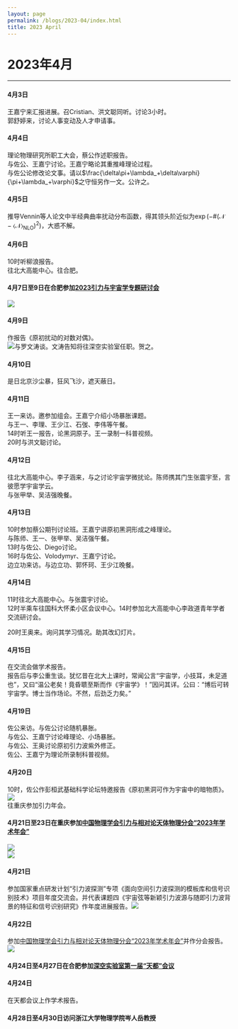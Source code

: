 ```yaml
---
layout: page
permalink: /blogs/2023-04/index.html
title: 2023 April
---
```


# 2023年4月

---

#### 4月3日

王嘉宁来汇报进展。召Cristian、洪文聪同听。讨论3小时。<br>郭舒婷来，讨论人事变动及人才申请事。

#### 4月4日

理论物理研究所职工大会，蔡公作述职报告。<br>与佐公、王嘉宁讨论。王嘉宁略论其重推峰理论过程。<br>与佐公论修改论文事。请以$\frac{\delta\pi+\lambda_+\delta\varphi}{\pi+\lambda_+\varphi}$之守恒另作一文。公许之。

#### 4月5日

推导Vennin等人论文中半经典曲率扰动分布函数，得其领头阶近似为$\exp\left(-\#(\mathcal{N}-\langle\mathcal{N}\rangle_\mathrm{NLO})^2\right)$，大惑不解。

#### 4月6日

10时听柳浪报告。<br>往北大高能中心。往合肥。

#### 4月7日至9日在合肥参加[2023引力与宇宙学专题研讨会](http://pcft.ustc.edu.cn/w2023ylyyzxwztyth/list.htm)

![](/Users/SPi/Documents/GitHub/stonepi.github.io/images/2023USTC-FCPT-group.jpg)

#### 4月9日

作报告《原初扰动的对数对偶》。<br>![](/Users/SPi/Documents/GitHub/stonepi.github.io/images/2023USTC-FCPT-SP.jpg)与罗文涛谈。文涛告知将往深空实验室任职。贺之。

#### 4月10日

是日北京沙尘暴，狂风飞沙，遮天蔽日。

#### 4月11日

王一来访。邀参加组会。王嘉宁介绍小场暴胀课题。<br>与王一、李理、王少江、石弢、李伟等午餐。<br>14时听王一报告，论黑洞原子。王一录制一科普视频。<br>20时与洪文聪讨论。

#### 4月12日

往北大高能中心。李子涵来，与之讨论宇宙学微扰论。陈师携其门生张震宇至，言彼愿学宇宙学云。<br>与张甲举、吴洁强晚餐。

#### 4月13日

10时参加蔡公期刊讨论班。王嘉宁讲原初黑洞形成之峰理论。<br>与陈师、王一、张甲举、吴洁强午餐。<br>13时与佐公、Diego讨论。<br>16时与佐公、Volodymyr、王嘉宁讨论。<br>边立功来访。与边立功、郭怀珂、王少江晚餐。

#### 4月14日

11时往北大高能中心。与张震宇讨论。<br>12时半乘车往国科大怀柔小区会议中心。14时参加北大高能中心李政道青年学者交流研讨会。<br>

20时王奥来。询问其学习情况。助其改幻灯片。

#### 4月15日

在交流会做学术报告。<br>报告后与李公重生谈。犹忆昔在北大上课时，常闻公言“宇宙学，小技耳，未足道也”，又曰“温公老矣！竟昏聩至斯而作《宇宙学》！”因问其详。公曰：“博后可转宇宙学。博士当作场论。不然，后劲乏力矣。”

#### 4月19日

佐公来访。与佐公讨论随机暴胀。<br>与佐公、王嘉宁讨论峰理论、小场暴胀。<br>与佐公、王奥讨论原初引力波紫外修正。<br>佐公、王嘉宁为理论所录制科普视频。

#### 4月20日

10时，佐公作彭桓武基础科学论坛特邀报告《原初黑洞可作为宇宙中的暗物质》。![](/Users/SPi/Documents/GitHub/stonepi.github.io/images/IMG_7560.JPG)<br>往重庆参加引力年会。

#### 4月21日至23日在重庆参加[中国物理学会引力与相对论天体物理分会“2023年学术年会”](http://cqutp.org/conferences/gr23/)

![](/Users/SPi/Documents/GitHub/stonepi.github.io/images/IMG_7586%20(1).JPG)<br>![](/Users/SPi/Documents/GitHub/stonepi.github.io/images/IMG_7571.JPG)

#### 4月21日

参加国家重点研发计划“引力波探测”专项《面向空间引力波探测的模板库和信号识别技术》项目年度交流会。并代表课题四《宇宙弦等新颖引力波源与随即引力波背景的特征和信号识别研究》作年度进展报告。![](/Users/SPi/Documents/GitHub/stonepi.github.io/images/IMG_7562.JPG)

#### 4月22日

参加[中国物理学会引力与相对论天体物理分会“2023年学术年会”](http://cqutp.org/conferences/gr23/)并作分会报告。![](/Users/SPi/Documents/GitHub/stonepi.github.io/images/IMG_7579.JPG)<br>

#### 4月24日至4月27日在合肥参加[深空实验室第一届“天都”会议](https://planet.ustc.edu.cn/icdss)

#### 4月24日

在天都会议上作学术报告。

#### 4月28日至4月30日访问浙江大学物理学院岑人岳教授